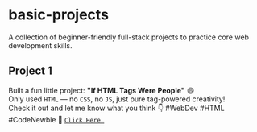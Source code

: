# basic-projects

A collection of beginner-friendly full-stack projects to practice core web development skills.

## Project 1

Built a fun little project: **"If HTML Tags Were People"** 😄  
Only used `HTML` — no `CSS`, no `JS`, just pure tag-powered creativity!  
Check it out and let me know what you think 👇
#WebDev #HTML #CodeNewbie
🔗 [`Click Here `](https://github.com/devxsameer/basic-projects/tree/e42b9bd475863fcfadd4a0f6bacfa5c04ddae8eb/Project%201)
